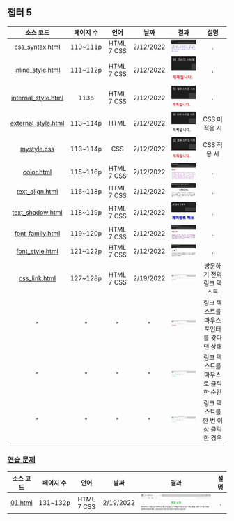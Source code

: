 ## 챕터 5
|소스 코드|페이지 수|언어|날짜|결과|설명|
|:---:|:---:|:---:|:---:|:---:|:---:|
|[css_syntax.html](./css_syntax.html)|110~111p|HTML 7 CSS|2/12/2022|![docs-css_syntax](./docs/css_syntax.jpg)|.|
|[inline_style.html](./inline_style.html)|111~112p|HTML 7 CSS|2/12/2022|![docs-inline_style](./docs/inline_style.jpg)|.|
|[internal_style.html](./internal_style.html)|113p|HTML 7 CSS|2/12/2022|![docs-internal_style](./docs/internal_style.jpg)|.|
|[external_style.html](./external/html/external_style.html)|113~114p|HTML|2/12/2022|![docs-external_style-1](./docs/external_style-1.jpg)|CSS 미적용 시|
|[mystyle.css](./external/css/mystyle.css)|113~114p|CSS|2/12/2022|![docs-external_style-2](./docs/external_style-2.jpg)|CSS 적용 시|
|[color.html](./color.html)|115~116p|HTML 7 CSS|2/12/2022|![docs-color](./docs/color.jpg)|.|
|[text_align.html](./text_align.html)|116~118p|HTML 7 CSS|2/12/2022|![docs-text_align](./docs/text_align.jpg)|.|
|[text_shadow.html](./text_shadow.html)|118~119p|HTML 7 CSS|2/12/2022|![docs-text_shadow](./docs/text_shadow.jpg)|.|
|[font_family.html](./font_family.html)|119~120p|HTML 7 CSS|2/12/2022|![docs-font_family](./docs/font_family.jpg)|.|
|[font_style.html](./font_style.html)|121~122p|HTML 7 CSS|2/12/2022|![docs-font_style](./docs/font_style.jpg)|.|
|[css_link.html](./css_link.html)|127~128p|HTML 7 CSS|2/19/2022|![docs-css_link-1](./docs/css_link-1.jpg)|방문하기 전의 링크 텍스트|
|"|"|"|"|![docs-css_link-2](./docs/css_link-2.jpg)|링크 텍스트를 마우스 포인터를 갖다 댄 상태|
|"|"|"|"|![docs-css_link-3](./docs/css_link-3.jpg)|링크 텍스트를 마우스로 클릭한 순간|
|"|"|"|"|![docs-css_link-4](./docs/css_link-4.jpg)|링크 텍스트를 한 번 이상 클릭한 경우|

### [연습 문제](../../../../tree/main/HTMLTML/caph5/pp)
|소스 코드|페이지 수|언어|날짜|결과|설명|
|:---:|:---:|:---:|:---:|:---:|:---:|
|[01.html](./pp/01.html)|131~132p|HTML 7 CSS|2/19/2022|![docs-pp-01](./docs/pp-01.jpg)|.|
